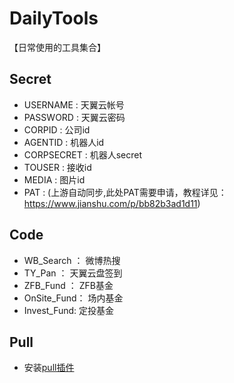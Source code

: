 # DailyTools

【日常使用的工具集合】
## Secret

- USERNAME : 天翼云帐号
- PASSWORD : 天翼云密码
- CORPID : 公司id
- AGENTID : 机器人id
- CORPSECRET : 机器人secret
- TOUSER : 接收id
- MEDIA : 图片id
- PAT : (上游自动同步,此处PAT需要申请，教程详见：https://www.jianshu.com/p/bb82b3ad1d11)

## Code
- WB_Search ： 微博热搜
- TY_Pan ： 天翼云盘签到 
- ZFB_Fund ： ZFB基金
- OnSite_Fund： 场内基金
- Invest_Fund: 定投基金

## Pull
- 安装[pull插件](https://github.com/apps/pull)